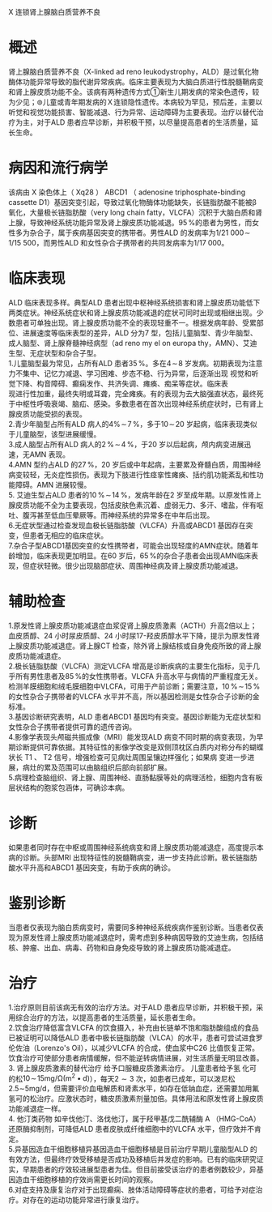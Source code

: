X 连锁肾上腺脑白质营养不良  
# 概述  
肾上腺脑白质营养不良（X-linked ad reno leukodystrophy，ALD）是过氧化物酶体功能异常导致的脂代谢异常疾病。临床主要表现为大脑白质进行性脱髓鞘病变和肾上腺皮质功能不全。该病有两种遗传方式①新生儿期发病的常染色遗传，较为少见；$\circledcirc$儿童或青年期发病的Ｘ连锁隐性遗传。本病较为罕见，预后差，主要以听觉和视觉功能损害、智能减退、行为异常、运动障碍为主要表现。治疗以替代治疗为主，对于ALD 患者应早诊断，并积极干预，以尽量提高患者的生活质量，延长生命。  
# 病因和流行病学  
该病由 X  染色体上（ Xq28 ） ABCD1 （ adenosine triphosphate-binding cassette D1）基因突变引起，导致过氧化物酶体功能缺失，长链脂肪酸不能被β氧化，大量极长链脂肪酸（very long chain fatty，VLCFA）沉积于大脑白质和肾上腺，导致神经系统功能异常及肾上腺皮质功能减退。$95\,\%$的患者为男性，而女性多为杂合子，属于疾病基因突变的携带者。男性ALD 的发病率为$1/21\ 000\!\sim\!1/15\ 500$，而男性ALD 和女性杂合子携带者的共同发病率为$1/17\;000$。  
# 临床表现  
ALD 临床表现多样。典型ALD 患者出现中枢神经系统损害和肾上腺皮质功能低下两类症状。神经系统症状和肾上腺皮质功能减退的症状可同时出现或相继出现。少数患者可单独出现。肾上腺皮质功能不全的表现轻重不一。根据发病年龄、受累部位、进展速度等临床表型的差异，ALD 分为7 型，包括儿童脑型、青少年脑型、成人脑型、肾上腺脊髓神经病型（ad reno my el on europa thy，AMN）、艾迪生型、无症状型和杂合子型。  
1.儿童脑型最为常见，占所有ALD 患者$35\,\%$。多在$4\!\sim\!8$ 岁发病。初期表现为注意力不集中、记忆力减退、学习困难、步态不稳、行为异常，后逐渐出现 视觉和听觉下降、构音障碍、癫痫发作、共济失调、瘫痪、痴呆等症状。临床表  
现进行性加重，最终失明或耳聋，完全瘫痪。有的表现为去大脑强直状态，最终死于中枢性呼吸衰竭、脑疝、感染。多数患者在首次出现神经系统症状时，已有肾上腺皮质功能受损的表现。  
2.青少年脑型占所有ALD 病人的$4\%\!\sim\!7\,\%$，多于$10\!\sim\!20$ 岁起病，临床表现类似于儿童脑型，该型进展缓慢。  
3.成人脑型占所有ALD 病人的$2\,\%\!\sim\!4\,\%$，于20 岁以后起病，颅内病变进展迅速，无AMN 表现。  
4.AMN 型约占ALD 的$27\,\%$，20 岁后或中年起病，主要累及脊髓白质，周围神经病变较轻，无炎症性损伤。表现为下肢进行性痉挛性瘫痪、括约肌功能紊乱和性功能障碍。AMN 进展较慢。  
5. 艾迪生型占ALD 患者的$10\,\%\!\sim\!14\,\%$，发病年龄在2 岁至成年期。以原发性肾上腺皮质功能不全为主要表现，包括皮肤色素沉着、虚弱无力、多汗、嗜盐，伴有呕吐、腹泻甚至低血压晕厥等。而神经系统的异常多在中年后出现。  
6.无症状型通过检查发现血极长链脂肪酸（VLCFA）升高或ABCD1 基因存在突变，但患者无相应的临床症状。  
7.杂合子型ABCD1基因突变的女性携带者，可能会出现轻度的AMN症状。随着年龄增加，临床表现更加明显。在60 岁后，$65\,\%$的杂合子患者会出现AMN临床表现，但症状轻微。很少出现脑部症状、周围神经病及肾上腺皮质功能减退。  
# 辅助检查  
1.原发性肾上腺皮质功能减退症血浆促肾上腺皮质激素（ACTH）升高2倍以上；血皮质醇、24 小时尿皮质醇、24 小时尿17-羟皮质醇水平下降，提示为原发性肾上腺皮质功能减退症。肾上腺CT 检查，除外肾上腺结核或自身免疫所致的肾上腺皮质功能减退症。  
2.极长链脂肪酸（VLCFA）测定VLCFA 增高是诊断疾病的主要生化指标，见于几乎所有男性患者及$85\,\%$的女性携带者。VLCFA 升高水平与病情的严重程度无关。检测羊膜细胞和绒毛膜细胞中VLCFA，可用于产前诊断；需要注意，$10\,\%\!\sim\!15\,\%$的女性杂合子携带者的VLCFA 水平并不高，所以基因检测是女性杂合子诊断的金标准。  
3.基因诊断研究表明，ALD 患者ABCD1 基因均有突变。基因诊断能为无症状型和女性杂合子携带者提供可靠的遗传咨询。  
4.影像学表现头颅磁共振成像（MRI）能发现ALD 病变不同时期的病变表现，为早期诊断提供可靠依据。其特征性的影像学改变是双侧顶枕区白质内对称分布的蝴蝶状长 T1 、 T2  信号，增强检查可见病灶周围呈镶边样强化；如果病 变进一步进展，病灶的累及范围可以由脑组织后部向前部扩展。  
5.病理检查脑组织、肾上腺、周围神经、直肠黏膜等处的病理活检，细胞内含有板层状结构的胞浆包涵体，可确诊本病。  
# 诊断  
如果患者同时存在中枢或周围神经系统病变和肾上腺皮质功能减退症，高度提示本病的诊断。头部MRI 出现特征性的脱髓鞘病变，进一步支持此诊断。极长链脂肪酸水平升高和ABCD1 基因突变，有助于疾病的确诊。  
# 鉴别诊断  
当患者仅表现为脑白质病变时，需要同多种神经系统疾病作鉴别诊断。当患者仅表现为原发性肾上腺皮质功能减退症时，需考虑到多种病因导致的艾迪生病，包括结核、肿瘤、出血、病毒、药物和自身免疫导致的肾上腺皮质功能减退症。  
# 治疗  
1.治疗原则目前该病无有效的治疗方法。对于ALD 患者应早诊断，并积极干预，采用综合治疗的方法，以提高患者的生活质量，延长患者生命。  
2.饮食治疗降低富含VLCFA 的饮食摄入，补充由长链单不饱和脂肪酸组成的食品已被证明可以降低ALD 患者中极长链脂肪酸（VLCA）的水平，患者可尝试进食罗伦佐油（Lorenzo's Oil），以减少VLCFA 的合成，使血浆中C26 比值恢复正常。饮食治疗可使部分患者病情缓解，但不能逆转病情进展，对生活质量无明显改善。  
3. 肾上腺皮质激素的替代治疗 给予口服糖皮质激素治疗。 儿童患者给予氢 化可的松$10\!\sim\!15\mathrm{mg/\Omega(m^{2}\bullet d)}$），每天$2{\sim}3$ 次，如患者已成年，可以泼尼松$2.5\sim$$5\mathrm{m}\mathrm{g}/\mathrm{d}$，但需要评价血电解质和肾素水平，如存在低钠血症，还需要加用氟氢可的松治疗。应激状态时，糖皮质激素剂量加倍。具体用法和原发性肾上腺皮质功能减退症一样。  
4. 他汀类药物 如辛伐他汀、洛伐他汀，属于羟甲基戊二酰辅酶 A （HMG-CoA）还原酶抑制剂，可降低ALD 患者皮肤成纤维细胞中的VLCFA 水平，但疗效并不肯定。  
5.异基因造血干细胞移植异基因造血干细胞移植是目前治疗早期儿童脑型ALD 的有效方法，但最终疗效受移植是否成功及移植后并发症的影响。已有的临床研究证实，早期患者的疗效较进展型患者为佳。但目前接受该治疗的患者例数较少，异基因造血干细胞移植的疗效尚需更长时间的观察。  
6.对症支持及康复治疗对于出现癫痫、肢体活动障碍等症状的患者，可给予对症治疗。对存在的运动功能异常进行康复治疗。  
